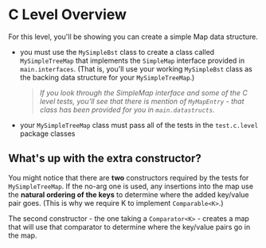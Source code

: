 # C Level Overview

For this level, you'll be showing you can create a simple Map data structure.

- you must use the `MySimpleBst` class to create a class called `MySimpleTreeMap` that implements the `SimpleMap` interface provided in `main.interfaces`. (That is, you'll use your working `MySimpleBst` class as the backing data structure for your `MySimpleTreeMap`.)

    > _If you look through the SimpleMap interface and some of the C level tests, you'll see that there is mention of `MyMapEntry` - that class has been provided for you in `main.datastructs`._
    
- your `MySimpleTreeMap` class must pass all of the tests in the `test.c.level` package classes

## What's up with the extra constructor?

You might notice that there are **two** constructors required by the tests for `MySimpleTreeMap`. If the no-arg one is used, any insertions into the map use the **natural ordering of the keys** to determine where the added key/value pair goes. (This is why we require K to implement `Comparable<K>`.)

The second constructor - the one taking a `Comparator<K>` - creates a map that will use that comparator to determine where the key/value pairs go in the map.